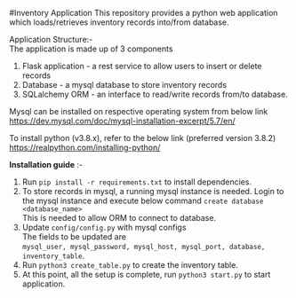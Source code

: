 #Inventory Application
This repository provides a python web application which loads/retrieves inventory records into/from database.

Application Structure:- \
The application is made up of 3 components
1) Flask application - a rest service to allow users to insert or delete records
2) Database - a mysql database to store inventory records
3) SQLalchemy ORM - an interface to read/write records from/to database.


Mysql can be installed on respective operating system from below link 
https://dev.mysql.com/doc/mysql-installation-excerpt/5.7/en/

To install python (v3.8.x), refer to the below link (preferred version 3.8.2)
https://realpython.com/installing-python/

**Installation guide** :-
1) Run `pip install -r requirements.txt` to install dependencies. 
2) To store records in mysql, a running mysql instance is needed. Login to the mysql instance and execute below command
`create database <database_name>` \
This is needed to allow ORM to connect to database.
3) Update `config/config.py` with mysql configs\
The fields to be updated are\
`mysql_user, mysql_password, mysql_host, mysql_port, database, inventory_table`.
4) Run `python3 create_table.py` to create the inventory table.
5) At this point, all the setup is complete, run `python3 start.py` to start application.

